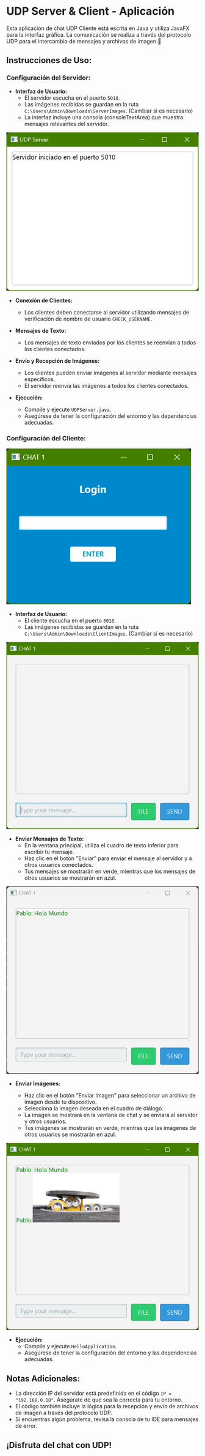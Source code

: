 # UDP Server & Client - Aplicación
Esta aplicación de chat UDP Cliente está escrita en Java y utiliza JavaFX para la interfaz gráfica. La comunicación se realiza a través del protocolo UDP para el intercambio de mensajes y archivos de imagen.
## Instrucciones de Uso:

### Configuración del Servidor:
- **Interfaz de Usuario:**
	- El servidor escucha en el puerto `5010`.
	- Las imágenes recibidas se guardan en la ruta `C:\Users\Admin\Downloads\ServerImages`. (Cambiar si es necesario)
	- La interfaz incluye una consola (consoleTextArea) que muestra mensajes relevantes del servidor.

![Server_Interface](https://github.com/eXdesy/UDPServerClient/blob/master/img/Server_Interface.png)

- **Conexión de Clientes:**
	- Los clientes deben conectarse al servidor utilizando mensajes de verificación de nombre de usuario `CHECK_USERNAME`.

- **Mensajes de Texto:**
	- Los mensajes de texto enviados por los clientes se reenvían a todos los clientes conectados.

- **Envío y Recepción de Imágenes:**
	- Los clientes pueden enviar imágenes al servidor mediante mensajes específicos.
	- El servidor reenvía las imágenes a todos los clientes conectados.

- **Ejecución:**
	- Compile y ejecute `UDPServer.java`.
	- Asegúrese de tener la configuración del entorno y las dependencias adecuadas.

### Configuración del Cliente:

![Client_Login](https://github.com/eXdesy/UDPServerClient/blob/master/img/Client_Login.png)

- **Interfaz de Usuario:**
	- El cliente escucha en el puerto `6010`.
	- Las imágenes recibidas se guardan en la ruta `C:\Users\Admin\Downloads\ClientImages`. (Cambiar si es necesario)

![Client_Chat](https://github.com/eXdesy/UDPServerClient/blob/master/img/Client_Chat.png)

- **Enviar Mensajes de Texto:**
	- En la ventana principal, utiliza el cuadro de texto inferior para escribir tu mensaje.
	- Haz clic en el botón "Enviar" para enviar el mensaje al servidor y a otros usuarios conectados.
	- Tus mensajes se mostrarán en verde, mientras que los mensajes de otros usuarios se mostrarán en azul.

![Client_Message](https://github.com/eXdesy/UDPServerClient/blob/master/img/Client_Message.png)

- **Enviar Imágenes:**

	- Haz clic en el botón "Enviar Imagen" para seleccionar un archivo de imagen desde tu dispositivo.
	-  Selecciona la imagen deseada en el cuadro de diálogo.
	- La imagen se mostrará en la ventana de chat y se enviará al servidor y otros usuarios.
	-  Tus imágenes se mostrarán en verde, mientras que las imágenes de otros usuarios se mostrarán en azul.

![Client_Image](https://github.com/eXdesy/UDPServerClient/blob/master/img/Client_Image.png)

- **Ejecución:**
	- Compile y ejecute `HelloApplication`.
	- Asegúrese de tener la configuración del entorno y las dependencias adecuadas.

## Notas Adicionales:
- La dirección IP del servidor está predefinida en el código `IP = "192.168.0.18"`. Asegúrate de que sea la correcta para tu entorno.
- El código también incluye la lógica para la recepción y envío de archivos de imagen a través del protocolo UDP.
- Si encuentras algún problema, revisa la consola de tu IDE para mensajes de error.

## ¡Disfruta del chat con UDP!








